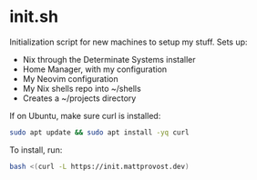# init.sh

Initialization script for new machines to setup my stuff. Sets up:

- Nix through the Determinate Systems installer
- Home Manager, with my configuration
- My Neovim configuration
- My Nix shells repo into ~/shells
- Creates a ~/projects directory

If on Ubuntu, make sure curl is installed:

```sh
sudo apt update && sudo apt install -yq curl
```

To install, run:

```sh
bash <(curl -L https://init.mattprovost.dev)
```
